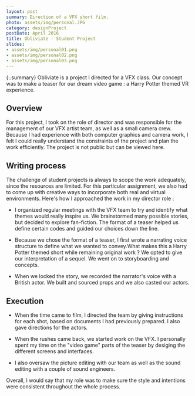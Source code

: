 ```yaml
---
layout: post
summary: Direction of a VFX short film.
photo: assets/img/personal.JPG
category: designProject
postDate: April 2016
title: Obliviate - Student Project
slides:
- assets/img/personal01.png
- assets/img/personal02.png
- assets/img/personal03.png
---
```

{:.summary}
Obliviate is a project I directed for a VFX class. Our concept was to make a teaser for our dream video game : a Harry Potter themed VR experience.

## Overview
For this project, I took on the role of director and was responsible for the management of our VFX artist team, as well as a small camera crew. Because I had experience with both computer graphics and camera work, I felt I could really understand the constraints of the project and plan the work efficiently. The project is not public but can be viewed here.


## Writing process
The challenge of student projects is always to scope the work adequately, since the resources are limited. For this particular assignment, we also had to come up with creative ways to incorporate both real and virtual environments. Here's how I approached the work in my director role : 

* I organized regular meetings with the VFX team to try and identify what themes would really inspire us. We brainstormed many possible stories, but decided to explore fan-fiction. The format of a teaser helped us define certain codes and guided our choices down the line.

* Because we chose the format of a teaser, I first wrote a narrating voice structure to define what we wanted to convey.What makes this a Harry Potter themed short while remaining original work ? We opted to give our interpretation of a sequel. We went on to storyboarding and concepts. 

* When we locked the story, we recorded the narrator's voice with a British actor. We built and sourced props and we also casted our actors.

## Execution

* When the time came to film, I directed the team by giving instructions for each shot, based on documents I had previously prepared. I also gave directions for the actors. 

* When the rushes came back, we started work on the VFX. I personally spent my time on the "video game" parts of the teaser by desiging the different screens and interfaces. 

* I also oversaw the picture editing with our team as well as the sound editing with a couple of sound engineers.

Overall, I would say that my role was to make sure the style and intentions were consistent throughout the whole process.
